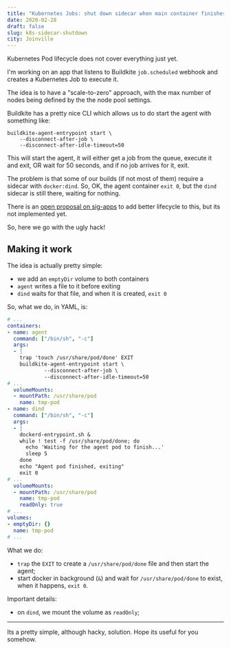 ```yaml
---
title: "Kubernetes Jobs: shut down sidecar when main container finishes"
date: 2020-02-28
draft: false
slug: k8s-sidecar-shutdown
city: Joinville
---
```


Kubernetes Pod lifecycle does not cover everything just yet.

<!--more-->

I'm working on an app that listens to Buildkite `job.scheduled` webhook and creates a Kubernetes Job to execute it.

The idea is to have a "scale-to-zero" approach, with the max number of nodes being defined by the the node pool settings.

Buildkite has a pretty nice CLI which allows us to do start the agent with something like:

```shell
buildkite-agent-entrypoint start \
	--disconnect-after-job \
	--disconnect-after-idle-timeout=50
```

This will start the agent, it will either get a job from the queue, execute it and exit, OR wait for 50 seconds, and if no job arrives for it, exit.

The problem is that some of our builds (if not most of them) require a sidecar with `docker:dind`. So, OK, the agent container `exit 0`, but the `dind` sidecar is still there, waiting for nothing.

There is an [open proposal on sig-apps](https://github.com/kubernetes/enhancements/blob/master/keps/sig-apps/sidecarcontainers.md#proposal) to add better lifecycle to this, but its not implemented yet.

So, here we go with the ugly hack!

## Making it work

The idea is actually pretty simple:

- we add an `emptyDir` volume to both containers
- `agent` writes a file to it before exiting
- `dind` waits for that file, and when it is created, `exit 0`

So, what we do, in YAML, is:

```yaml
# ...
containers:
- name: agent
  command: ["/bin/sh", "-c"]
  args:
  - |
    trap 'touch /usr/share/pod/done' EXIT
    buildkite-agent-entrypoint start \
			--disconnect-after-job \
			--disconnect-after-idle-timeout=50
# ...
  volumeMounts:
  - mountPath: /usr/share/pod
    name: tmp-pod
- name: dind
  command: ["/bin/sh", "-c"]
  args:
  - | 
    dockerd-entrypoint.sh &
    while ! test -f /usr/share/pod/done; do
      echo 'Waiting for the agent pod to finish...'
      sleep 5
    done
    echo "Agent pod finished, exiting"
    exit 0
# ...
  volumeMounts:
  - mountPath: /usr/share/pod
    name: tmp-pod
    readOnly: true
# ...
volumes:
- emptyDir: {}
  name: tmp-pod
# ...
```

What we do:

- `trap` the `EXIT` to create a `/usr/share/pod/done` file and then start the agent;
- start docker in background (`&`) and wait for `/usr/share/pod/done` to exist, when it happens, `exit 0`.

Important details:

- on `dind`, we mount the volume as `readOnly`;

---

Its a pretty simple, although hacky, solution. Hope its useful for you somehow.
